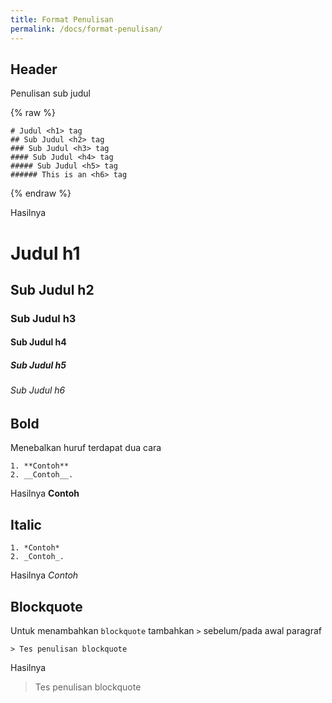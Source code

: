 ```yaml
---
title: Format Penulisan
permalink: /docs/format-penulisan/
---
```


## Header
Penulisan sub judul 

{% raw %}
```liquid
# Judul <h1> tag
## Sub Judul <h2> tag
### Sub Judul <h3> tag
#### Sub Judul <h4> tag
##### Sub Judul <h5> tag
###### This is an <h6> tag
```
{% endraw %}

Hasilnya
# Judul h1 
## Sub Judul h2 
### Sub Judul h3 
#### Sub Judul h4 
##### Sub Judul h5 
###### Sub Judul h6

## Bold
Menebalkan huruf terdapat dua cara
```
1. **Contoh**
2. __Contoh__.
```
Hasilnya
**Contoh**

## Italic
```
1. *Contoh*
2. _Contoh_.
```
Hasilnya
*Contoh*

## Blockquote
Untuk menambahkan <code>blockquote</code> tambahkan <code>></code> sebelum/pada awal paragraf
```
> Tes penulisan blockquote
```
Hasilnya
> Tes penulisan blockquote



 
